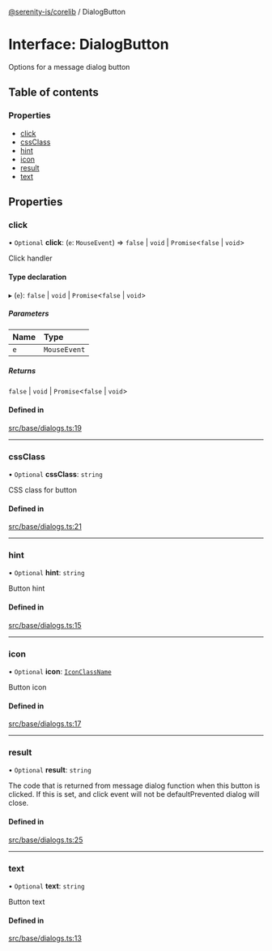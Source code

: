 [@serenity-is/corelib](../README.md) / DialogButton

# Interface: DialogButton

Options for a message dialog button

## Table of contents

### Properties

- [click](DialogButton.md#click)
- [cssClass](DialogButton.md#cssclass)
- [hint](DialogButton.md#hint)
- [icon](DialogButton.md#icon)
- [result](DialogButton.md#result)
- [text](DialogButton.md#text)

## Properties

### click

• `Optional` **click**: (`e`: `MouseEvent`) => ``false`` \| `void` \| `Promise`\<``false`` \| `void`\>

Click handler

#### Type declaration

▸ (`e`): ``false`` \| `void` \| `Promise`\<``false`` \| `void`\>

##### Parameters

| Name | Type |
| :------ | :------ |
| `e` | `MouseEvent` |

##### Returns

``false`` \| `void` \| `Promise`\<``false`` \| `void`\>

#### Defined in

[src/base/dialogs.ts:19](https://github.com/serenity-is/serenity/blob/master/packages/corelib/src/base/dialogs.ts#L19)

___

### cssClass

• `Optional` **cssClass**: `string`

CSS class for button

#### Defined in

[src/base/dialogs.ts:21](https://github.com/serenity-is/serenity/blob/master/packages/corelib/src/base/dialogs.ts#L21)

___

### hint

• `Optional` **hint**: `string`

Button hint

#### Defined in

[src/base/dialogs.ts:15](https://github.com/serenity-is/serenity/blob/master/packages/corelib/src/base/dialogs.ts#L15)

___

### icon

• `Optional` **icon**: [`IconClassName`](../README.md#iconclassname)

Button icon

#### Defined in

[src/base/dialogs.ts:17](https://github.com/serenity-is/serenity/blob/master/packages/corelib/src/base/dialogs.ts#L17)

___

### result

• `Optional` **result**: `string`

The code that is returned from message dialog function when this button is clicked.
 If this is set, and click event will not be defaultPrevented dialog will close.

#### Defined in

[src/base/dialogs.ts:25](https://github.com/serenity-is/serenity/blob/master/packages/corelib/src/base/dialogs.ts#L25)

___

### text

• `Optional` **text**: `string`

Button text

#### Defined in

[src/base/dialogs.ts:13](https://github.com/serenity-is/serenity/blob/master/packages/corelib/src/base/dialogs.ts#L13)

